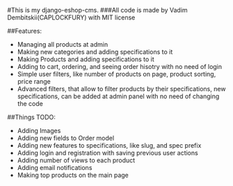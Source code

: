 #This is my django-eshop-cms.
###All code is made by Vadim Dembitskii(CAPLOCKFURY) with MIT license

##Features:
<ul>
    <li>Managing all products at admin</li>  
    <li>Making new categories and adding specifications to it</li>  
    <li>Making Products and adding specifications to it</li>  
    <li>Adding to cart, ordering, and seeing order hisotry with no need of login</li>  
    <li>Simple user filters, like number of products on page, product sorting, price range</li> 
    <li>Advanced filters, that allow to filter products by their specifications, new specifications, can be added at admin panel with no need of changing the code</li>
</ul>

##Things TODO:
<ul>
    <li>Adding Images</li>  
    <li>Adding new fields to Order model</li>  
    <li>Adding new features to specifications, like slug, and spec prefix</li>  
    <li>Adding login and registration with saving previous user actions</li>  
    <li>Adding number of views to each product</li>  
    <li>Adding email notifications</li>  
    <li>Making top products on the main page</li>
</ul>